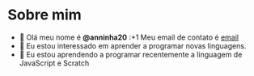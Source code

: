 # Sobre mim
- 👋 Olá meu nome é **@anninha20**
:+1 Meu email de contato é [email](anna.juliadasilva.souza@escola.pr.gov.br)
- 👀 Eu estou interessado em aprender a programar novas linguagens.
- 🌱 Eu estou aprendendo a programar recentemente a linguagem de JavaScript e Scratch
